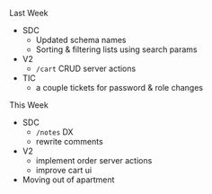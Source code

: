 Last Week
- SDC
	- Updated schema names
	- Sorting & filtering lists using search params
- V2
	- `/cart` CRUD server actions
- TIC
	- a couple tickets for password & role changes

This Week
- SDC
	- `/notes` DX
	- rewrite comments
- V2
	- implement order server actions
	- improve cart ui
- Moving out of apartment